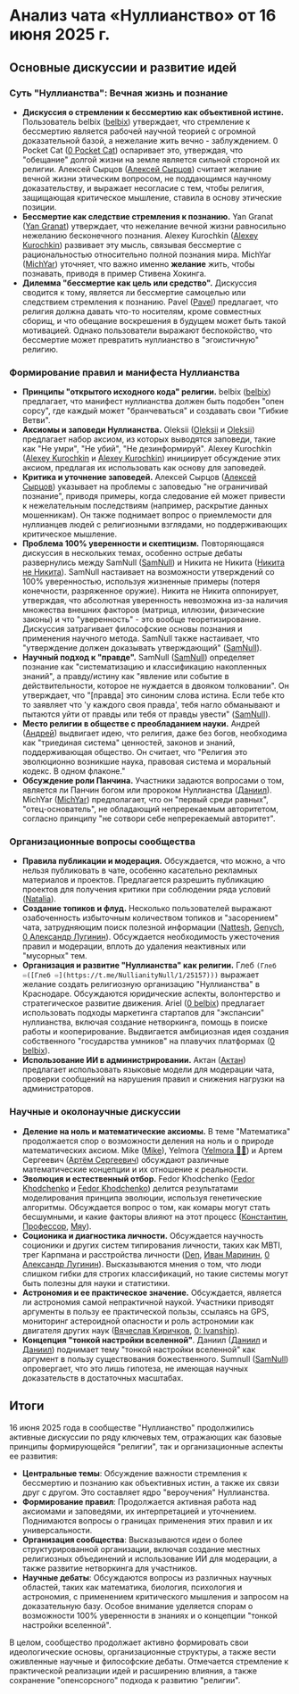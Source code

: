 # Анализ чата «Нуллианство» от 16 июня 2025 г.

## Основные дискуссии и развитие идей

### Суть "Нуллианства": Вечная жизнь и познание

*   **Дискуссия о стремлении к бессмертию как объективной истине.** Пользователь belbix ([belbix](https://t.me/NullianityNull/1/22224)) утверждает, что стремление к бессмертию является рабочей научной теорией с огромной доказательной базой, а нежелание жить вечно - заблуждением. 0 Pocket Cat ([0 Pocket Cat](https://t.me/NullianityNull/1/22175)) оспаривает это, утверждая, что "обещание" долгой жизни на земле является сильной стороной их религии. Алексей Сырцов ([Алексей Сырцов](https://t.me/NullianityNull/1/22356)) считает желание вечной жизни этическим вопросом, не поддающимся научному доказательству, и выражает несогласие с тем, чтобы религия, защищающая критическое мышление, ставила в основу этические позиции.
*   **Бессмертие как следствие стремления к познанию.** Yan Granat ([Yan Granat](https://t.me/NullianityNull/1/22778)) утверждает, что нежелание вечной жизни равносильно нежеланию бесконечного познания. Alexey Kurochkin ([Alexey Kurochkin](https://t.me/NullianityNull/1/22421)) развивает эту мысль, связывая бессмертие с рациональностью относительно полной познания мира. MichYar ([MichYar](https://t.me/NullianityNull/1/22791)) уточняет, что важно именно **желание** жить, чтобы познавать, приводя в пример Стивена Хокинга.
*   **Дилемма "бессмертие как цель или средство".** Дискуссия сводится к тому, является ли бессмертие самоцелью или следствием стремления к познанию. Pavel ([Pavel](https://t.me/NullianityNull/1054/25501)) предлагает, что религия должна давать что-то носителям, кроме совместных сборищ, и что обещание воскрешения в будущем может быть такой мотивацией. Однако пользователи выражают беспокойство, что бессмертие может превратить нуллианство в "эгоистичную" религию.

### Формирование правил и манифеста Нуллианства

*   **Принципы "открытого исходного кода" религии.** belbix ([belbix](https://t.me/NullianityNull/1/22233)) предлагает, что манифест нуллианства должен быть подобен "опен сорсу", где каждый может "бранчеваться" и создавать свои "Гибкие Ветви".
*   **Аксиомы и заповеди Нуллианства.** Oleksii ([Oleksii](https://t.me/NullianityNull/1/22664) и [Oleksii](https://t.me/NullianityNull/1/22698)) предлагает набор аксиом, из которых выводятся заповеди, такие как "Не умри", "Не убий", "Не дезинформируй". Alexey Kurochkin ([Alexey Kurochkin](https://t.me/NullianityNull/1/22690) и [Alexey Kurochkin](https://t.me/NullianityNull/1/22959)) инициирует обсуждение этих аксиом, предлагая их использовать как основу для заповедей.
*   **Критика и уточнение заповедей.** Алексей Сырцов ([Алексей Сырцов](https://t.me/NullianityNull/1/22712)) указывает на проблемы с заповедью "не ограничивай познание", приводя примеры, когда следование ей может привести к нежелательным последствиям (например, раскрытие данных мошенникам). Он также поднимает вопрос о приемлемости для нуллианцев людей с религиозными взглядами, но поддерживающих критическое мышление.
*   **Проблема 100% уверенности и скептицизм.** Повторяющаяся дискуссия в нескольких темах, особенно острые дебаты развернулись между SamNull ([SamNull](https://t.me/NullianityNull/933/24154)) и Никита не Никита ([Никита не Никита](https://t.me/NullianityNull/933/24131)). SamNull настаивает на возможности утверждений со 100% уверенностью, используя жизненные примеры (потеря конечности, разряженное оружие). Никита не Никита оппонирует, утверждая, что абсолютная уверенность невозможна из-за наличия множества внешних факторов (матрица, иллюзии, физические законы) и что "уверенность" - это вообще теоретизирование. Дискуссия затрагивает философские основы познания и применения научного метода. SamNull также настаивает, что "утверждение должен доказывать утверждающий" ([SamNull](https://t.me/NullianityNull/933/24176)).
*   **Научный подход к "правде".** SamNull ([SamNull](https://t.me/NullianityNull/933/25967)) определяет познание как "систематизацию и классификацию накопленных знаний", а правду/истину как "явление или событие в действительности, которое не нуждается в двояком толковании". Он утверждает, что "[правда] это синоним слова истина. Если тебе кто то заявляет что 'у каждого своя правда', тебя нагло обманывают и пытаются уйти от правды или тебя от правды увести" ([SamNull](https://t.me/NullianityNull/933/25988)).
*   **Место религии в обществе с преобладанием науки.** Андрей ([Андрей](https://t.me/NullianityNull/1738/24711)) выдвигает идею, что религия, даже без богов, необходима как "триединая система" ценностей, законов и знаний, поддерживающая общество. Он считает, что "Религия это эволюционно возникшие наука, правовая система и моральный кодекс. В одном флаконе."
*   **Обсуждение роли Панчина.** Участники задаются вопросами о том, является ли Панчин богом или пророком Нуллианства ([Даниил](https://t.me/NullianityNull/1/22913)). MichYar ([MichYar](https://t.me/NullianityNull/1/22922)) предполагает, что он "первый среди равных", "отец-основатель", не обладающий непререкаемым авторитетом, согласно принципу "не сотвори себе непререкаемый авторитет".

### Организационные вопросы сообщества

*   **Правила публикации и модерация.** Обсуждается, что можно, а что нельзя публиковать в чате, особенно касательно рекламных материалов и проектов. Предлагается разрешить публикацию проектов для получения критики при соблюдении ряда условий ([Natalia](https://t.me/NullianityNull/4551/23170)).
*   **Создание топиков и флуд.** Несколько пользователей выражают озабоченность избыточным количеством топиков и "засорением" чата, затрудняющим поиск полезной информации ([Nattesh](https://t.me/NullianityNull/1/23640), [Genych](https://t.me/NullianityNull/1/26369), [0 Александр Лугинин](https://t.me/NullianityNull/1/25545)). Обсуждается необходимость ужесточения правил и модерации, вплоть до удаления неактивных или "мусорных" тем.
*   **Организация и развитие "Нуллианства" как религии.** Глеб `(Глеб ♾️([Глеб ♾️](https://t.me/NullianityNull/1/25157)))` выражает желание создать религиозную организацию "Нуллианства" в Краснодаре. Обсуждаются юридические аспекты, волонтерство и стратегическое развитие движения. Ariel ([0 belbix](https://t.me/NullianityNull/8076/25265)) предлагает использовать подходы маркетинга стартапов для "экспансии" нуллианства, включая создание нетворкинга, помощь в поиске работы и кооперирование. Выдвигается амбициозная идея создания собственного "государства умников" на плавучих платформах ([0 belbix](https://t.me/NullianityNull/8076/25331)).
*   **Использование ИИ в администрировании.** Актан ([Актан](https://t.me/NullianityNull/4551/22203)) предлагает использовать языковые модели для модерации чата, проверки сообщений на нарушения правил и снижения нагрузки на администраторов.

### Научные и околонаучные дискуссии

*   **Деление на ноль и математические аксиомы.** В теме "Математика" продолжается спор о возможности деления на ноль и о природе математических аксиом. Mike ([Mike](https://t.me/NullianityNull/873/22689)), Yelmora ([Yelmora 🏳️‍⚧️](https://t.me/NullianityNull/873/22115)) и Артем Сергеевич ([Артëм Сергеевич](https://t.me/NullianityNull/873/22639)) обсуждают различные математические концепции и их отношение к реальности.
*   **Эволюция и естественный отбор.** Fedor Khodchenko ([Fedor Khodchenko](https://t.me/NullianityNull/873/25025) и [Fedor Khodchenko](https://t.me/NullianityNull/909/25014)) делится результатами моделирования принципа эволюции, используя генетические алгоритмы. Обсуждается вопрос о том, как комары могут стать бесшумными, и какие факторы влияют на этот процесс ([Константин](https://t.me/NullianityNull/909/26039), [Профессор](https://t.me/NullianityNull/909/26790), [Мяу](https://t.me/NullianityNull/909/26520)).
*   **Соционика и диагностика личности.** Обсуждается научность соционики и других систем типирования личности, таких как MBTI, трег Карпмана и расстройства личности ([Den](https://t.me/NullianityNull/984/22146), [Иван Маринин](https://t.me/NullianityNull/984/22288), [0 Александр Лугинин](https://t.me/NullianityNull/984/24127)). Высказываются мнения о том, что люди слишком гибки для строгих классификаций, но такие системы могут быть полезны для науки и статистики.
*   **Астрономия и ее практическое значение.** Обсуждается, является ли астрономия самой непрактичной наукой. Участники приводят аргументы в пользу ее практической пользы, ссылаясь на GPS, мониторинг астероидной опасности и роль астрономии как двигателя других наук ([Вячеслав Киричков](https://t.me/NullianityNull/1865/22228), [0: Ivanship](https://t.me/NullianityNull/1865/22244)).
*   **Концепция "тонкой настройки вселенной"**. Даниил ([Даниил](https://t.me/NullianityNull/933/24766) и [Даниил](https://t.me/NullianityNull/933/24880)) поднимает тему "тонкой настройки вселенной" как аргумент в пользу существования божественного. Sumnull ([SamNull](https://t.me/NullianityNull/1054/25459)) опровергает, что это лишь гипотеза, не имеющая научных доказательств в достаточных масштабах.

## Итоги

16 июня 2025 года в сообществе "Нуллианство" продолжились активные дискуссии по ряду ключевых тем, отражающих как базовые принципы формирующейся "религии", так и организационные аспекты ее развития:

*   **Центральные темы**: Обсуждение важности стремления к бессмертию и познанию как объективных истин, а также их связи друг с другом. Это составляет ядро "вероучения" Нуллианства.
*   **Формирование правил**: Продолжается активная работа над аксиомами и заповедями, их интерпретацией и уточнением. Поднимаются вопросы о границах применения этих правил и их универсальности.
*   **Организация сообщества**: Высказываются идеи о более структурированной организации, включая создание местных религиозных объединений и использование ИИ для модерации, а также развитие нетворкинга для участников.
*   **Научные дебаты**: Обсуждаются вопросы из различных научных областей, таких как математика, биология, психология и астрономия, с применением критического мышления и запросом на доказательную базу. Особое внимание уделяется спорам о возможности 100% уверенности в знаниях и о концепции "тонкой настройки вселенной".

В целом, сообщество продолжает активно формировать свои идеологические основы, организационные структуры, а также вести оживленные научные и философские дебаты. Отмечается стремление к практической реализации идей и расширению влияния, а также сохранение "опенсорсного" подхода к развитию "религии".